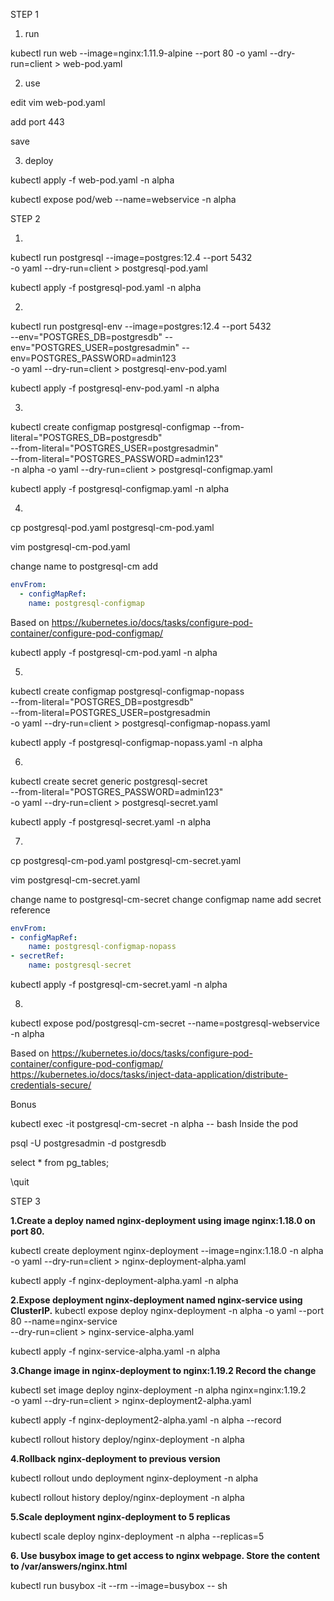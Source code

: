 STEP 1

1. run

kubectl run web --image=nginx:1.11.9-alpine --port 80  -o yaml --dry-run=client > web-pod.yaml


2. use

edit vim web-pod.yaml

add port 443

save 

3. deploy

kubectl apply -f web-pod.yaml -n alpha

kubectl expose pod/web --name=webservice -n alpha


STEP 2

1. 

kubectl run postgresql --image=postgres:12.4 --port 5432  \
-o yaml --dry-run=client > postgresql-pod.yaml

kubectl apply -f postgresql-pod.yaml -n alpha


2. 

kubectl run postgresql-env --image=postgres:12.4 --port 5432  \
  --env="POSTGRES_DB=postgresdb" --env="POSTGRES_USER=postgresadmin" --env=POSTGRES_PASSWORD=admin123 \
  -o yaml --dry-run=client  > postgresql-env-pod.yaml

kubectl apply -f postgresql-env-pod.yaml -n alpha

3. 

kubectl create configmap postgresql-configmap   --from-literal="POSTGRES_DB=postgresdb"  \
  --from-literal="POSTGRES_USER=postgresadmin" \
  --from-literal="POSTGRES_PASSWORD=admin123" \
  -n alpha -o yaml --dry-run=client > postgresql-configmap.yaml

kubectl apply -f postgresql-configmap.yaml -n alpha


4. 


cp postgresql-pod.yaml postgresql-cm-pod.yaml

vim postgresql-cm-pod.yaml

change name to postgresql-cm
add  
```yaml
envFrom:
  - configMapRef:
    name: postgresql-configmap
```
Based on 
https://kubernetes.io/docs/tasks/configure-pod-container/configure-pod-configmap/

kubectl apply -f postgresql-cm-pod.yaml -n alpha

5. 

kubectl create configmap postgresql-configmap-nopass \
  --from-literal="POSTGRES_DB=postgresdb" \
  --from-literal=POSTGRES_USER=postgresadmin \
  -o yaml --dry-run=client > postgresql-configmap-nopass.yaml

kubectl apply -f postgresql-configmap-nopass.yaml -n alpha


6.

kubectl create secret generic postgresql-secret \
--from-literal="POSTGRES_PASSWORD=admin123"  \
-o yaml  --dry-run=client  > postgresql-secret.yaml


kubectl apply -f postgresql-secret.yaml -n alpha

7.

cp  postgresql-cm-pod.yaml postgresql-cm-secret.yaml

vim postgresql-cm-secret.yaml

change name to postgresql-cm-secret
change configmap name
add secret reference

```yaml
envFrom:
- configMapRef:
    name: postgresql-configmap-nopass
- secretRef:
    name: postgresql-secret
```

kubectl apply -f  postgresql-cm-secret.yaml  -n alpha

8. 

kubectl expose pod/postgresql-cm-secret --name=postgresql-webservice -n alpha

Based on 
https://kubernetes.io/docs/tasks/configure-pod-container/configure-pod-configmap/
https://kubernetes.io/docs/tasks/inject-data-application/distribute-credentials-secure/


Bonus

kubectl exec -it  postgresql-cm-secret -n alpha -- bash
Inside the pod

psql -U postgresadmin -d postgresdb

select * from pg_tables;

\quit


STEP 3 


**1.Create a deploy named nginx-deployment using image nginx:1.18.0 on port 80.**

kubectl create deployment nginx-deployment --image=nginx:1.18.0 -n alpha \
-o yaml --dry-run=client > nginx-deployment-alpha.yaml

kubectl apply -f nginx-deployment-alpha.yaml -n alpha


**2.Expose deployment nginx-deployment named nginx-service using ClusterIP.**
kubectl expose deploy nginx-deployment -n alpha -o yaml --port 80 --name=nginx-service \
--dry-run=client  > nginx-service-alpha.yaml

kubectl apply -f nginx-service-alpha.yaml -n alpha

**3.Change image in nginx-deployment to nginx:1.19.2 Record the change**

kubectl set image deploy nginx-deployment -n alpha nginx=nginx:1.19.2 \
  -o yaml --dry-run=client > nginx-deployment2-alpha.yaml

kubectl apply -f nginx-deployment2-alpha.yaml -n alpha --record

kubectl rollout history deploy/nginx-deployment -n alpha


**4.Rollback nginx-deployment to previous version**

kubectl rollout undo deployment nginx-deployment -n alpha

kubectl rollout history deploy/nginx-deployment -n alpha

**5.Scale deployment nginx-deployment to 5 replicas**

kubectl scale deploy nginx-deployment -n alpha --replicas=5

**6. Use busybox image to get access to nginx webpage. Store the content to /var/answers/nginx.html**

kubectl run busybox -it --rm --image=busybox -- sh

